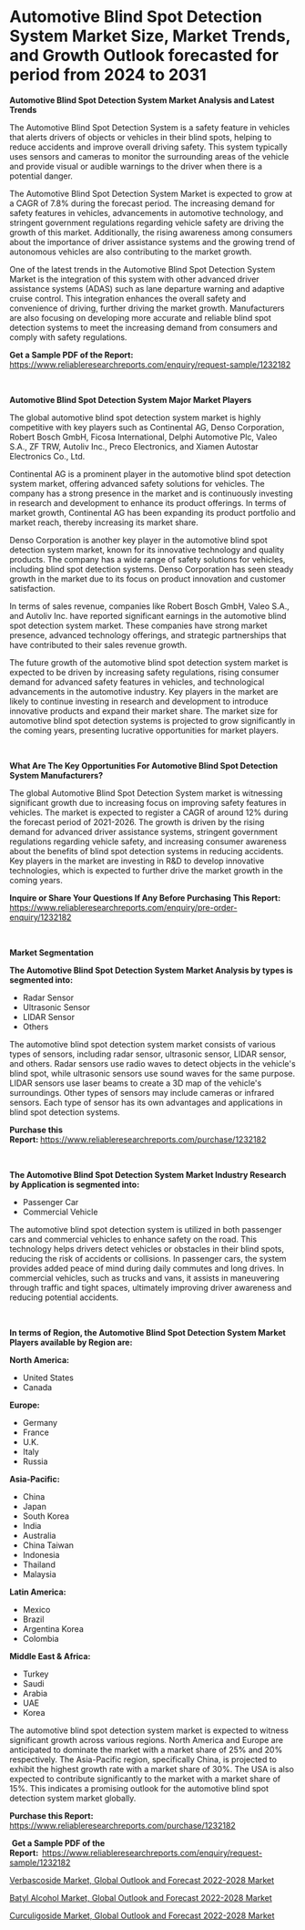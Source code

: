<p><h1>Automotive Blind Spot Detection System Market Size, Market Trends, and Growth Outlook forecasted for period from 2024 to 2031</h1></p><p><strong>Automotive Blind Spot Detection System Market Analysis and Latest Trends</strong></p>
<p><p>The Automotive Blind Spot Detection System is a safety feature in vehicles that alerts drivers of objects or vehicles in their blind spots, helping to reduce accidents and improve overall driving safety. This system typically uses sensors and cameras to monitor the surrounding areas of the vehicle and provide visual or audible warnings to the driver when there is a potential danger.</p><p>The Automotive Blind Spot Detection System Market is expected to grow at a CAGR of 7.8% during the forecast period. The increasing demand for safety features in vehicles, advancements in automotive technology, and stringent government regulations regarding vehicle safety are driving the growth of this market. Additionally, the rising awareness among consumers about the importance of driver assistance systems and the growing trend of autonomous vehicles are also contributing to the market growth.</p><p>One of the latest trends in the Automotive Blind Spot Detection System Market is the integration of this system with other advanced driver assistance systems (ADAS) such as lane departure warning and adaptive cruise control. This integration enhances the overall safety and convenience of driving, further driving the market growth. Manufacturers are also focusing on developing more accurate and reliable blind spot detection systems to meet the increasing demand from consumers and comply with safety regulations.</p></p>
<p><strong>Get a Sample PDF of the Report:&nbsp;</strong> <a href="https://www.reliableresearchreports.com/enquiry/request-sample/1232182">https://www.reliableresearchreports.com/enquiry/request-sample/1232182</a></p>
<p>&nbsp;</p>
<p><strong>Automotive Blind Spot Detection System Major Market Players</strong></p>
<p><p>The global automotive blind spot detection system market is highly competitive with key players such as Continental AG, Denso Corporation, Robert Bosch GmbH, Ficosa International, Delphi Automotive Plc, Valeo S.A., ZF TRW, Autoliv Inc., Preco Electronics, and Xiamen Autostar Electronics Co., Ltd.</p><p>Continental AG is a prominent player in the automotive blind spot detection system market, offering advanced safety solutions for vehicles. The company has a strong presence in the market and is continuously investing in research and development to enhance its product offerings. In terms of market growth, Continental AG has been expanding its product portfolio and market reach, thereby increasing its market share.</p><p>Denso Corporation is another key player in the automotive blind spot detection system market, known for its innovative technology and quality products. The company has a wide range of safety solutions for vehicles, including blind spot detection systems. Denso Corporation has seen steady growth in the market due to its focus on product innovation and customer satisfaction.</p><p>In terms of sales revenue, companies like Robert Bosch GmbH, Valeo S.A., and Autoliv Inc. have reported significant earnings in the automotive blind spot detection system market. These companies have strong market presence, advanced technology offerings, and strategic partnerships that have contributed to their sales revenue growth.</p><p>The future growth of the automotive blind spot detection system market is expected to be driven by increasing safety regulations, rising consumer demand for advanced safety features in vehicles, and technological advancements in the automotive industry. Key players in the market are likely to continue investing in research and development to introduce innovative products and expand their market share. The market size for automotive blind spot detection systems is projected to grow significantly in the coming years, presenting lucrative opportunities for market players.</p></p>
<p>&nbsp;</p>
<p><strong>What Are The Key Opportunities For Automotive Blind Spot Detection System Manufacturers?</strong></p>
<p><p>The global Automotive Blind Spot Detection System market is witnessing significant growth due to increasing focus on improving safety features in vehicles. The market is expected to register a CAGR of around 12% during the forecast period of 2021-2026. The growth is driven by the rising demand for advanced driver assistance systems, stringent government regulations regarding vehicle safety, and increasing consumer awareness about the benefits of blind spot detection systems in reducing accidents. Key players in the market are investing in R&D to develop innovative technologies, which is expected to further drive the market growth in the coming years.</p></p>
<p><strong>Inquire or Share Your Questions If Any Before Purchasing This Report:</strong> <a href="https://www.reliableresearchreports.com/enquiry/pre-order-enquiry/1232182">https://www.reliableresearchreports.com/enquiry/pre-order-enquiry/1232182</a></p>
<p>&nbsp;</p>
<p><strong>Market Segmentation</strong></p>
<p><strong>The Automotive Blind Spot Detection System Market Analysis by types is segmented into:</strong></p>
<p><ul><li>Radar Sensor</li><li>Ultrasonic Sensor</li><li>LIDAR Sensor</li><li>Others</li></ul></p>
<p><p>The automotive blind spot detection system market consists of various types of sensors, including radar sensor, ultrasonic sensor, LIDAR sensor, and others. Radar sensors use radio waves to detect objects in the vehicle's blind spot, while ultrasonic sensors use sound waves for the same purpose. LIDAR sensors use laser beams to create a 3D map of the vehicle's surroundings. Other types of sensors may include cameras or infrared sensors. Each type of sensor has its own advantages and applications in blind spot detection systems.</p></p>
<p><strong>Purchase this Report:&nbsp;</strong><a href="https://www.reliableresearchreports.com/purchase/1232182">https://www.reliableresearchreports.com/purchase/1232182</a></p>
<p>&nbsp;</p>
<p><strong>The Automotive Blind Spot Detection System Market Industry Research by Application is segmented into:</strong></p>
<p><ul><li>Passenger Car</li><li>Commercial Vehicle</li></ul></p>
<p><p>The automotive blind spot detection system is utilized in both passenger cars and commercial vehicles to enhance safety on the road. This technology helps drivers detect vehicles or obstacles in their blind spots, reducing the risk of accidents or collisions. In passenger cars, the system provides added peace of mind during daily commutes and long drives. In commercial vehicles, such as trucks and vans, it assists in maneuvering through traffic and tight spaces, ultimately improving driver awareness and reducing potential accidents.</p></p>
<p>&nbsp;</p>
<p><strong>In terms of Region, the Automotive Blind Spot Detection System Market Players available by Region are:</strong></p>
<p>
    <p> <strong> North America: </strong>
        <ul>
            <li>United States</li>
            <li>Canada</li>
        </ul>
        </p> 
    <p> <strong> Europe: </strong>
        <ul>
            <li>Germany</li>
            <li>France</li>
            <li>U.K.</li>
            <li>Italy</li>
            <li>Russia</li>
        </ul>
        </p> 
    <p> <strong> Asia-Pacific: </strong>
        <ul>
            <li>China</li>
            <li>Japan</li>
            <li>South Korea</li>
            <li>India</li>
            <li>Australia</li>
            <li>China Taiwan</li>
            <li>Indonesia</li>
            <li>Thailand</li>
            <li>Malaysia</li>
        </ul>
        </p> 
    <p> <strong> Latin America: </strong>
        <ul>
            <li>Mexico</li>
            <li>Brazil</li>
            <li>Argentina Korea</li>
            <li>Colombia</li>
        </ul>
        </p> 
    <p> <strong> Middle East & Africa: </strong>
        <ul>
            <li>Turkey</li>
            <li>Saudi</li>
            <li>Arabia</li>
            <li>UAE</li>
            <li>Korea</li>
        </ul>
    </p>
    </p>
<p><p>The automotive blind spot detection system market is expected to witness significant growth across various regions. North America and Europe are anticipated to dominate the market with a market share of 25% and 20% respectively. The Asia-Pacific region, specifically China, is projected to exhibit the highest growth rate with a market share of 30%. The USA is also expected to contribute significantly to the market with a market share of 15%. This indicates a promising outlook for the automotive blind spot detection system market globally.</p></p>
<p><strong>Purchase this Report: </strong><a href="https://www.reliableresearchreports.com/purchase/1232182">https://www.reliableresearchreports.com/purchase/1232182</a></p>
<p>&nbsp;<strong>Get a Sample PDF of the Report:&nbsp;&nbsp;</strong><a href="https://www.reliableresearchreports.com/enquiry/request-sample/1232182">https://www.reliableresearchreports.com/enquiry/request-sample/1232182</a></p>
<p><strong></strong></p>
<p><p><a href="https://view.publitas.com/reportprime-1/verbascoside-market-global-outlook-and-forecast-2022-2028-market-size-2023-2030-global-industrial-analysis-key-geographical-regions-market-share-top-key-players-product-types-and-forecast-research-report/">Verbascoside Market, Global Outlook and Forecast 2022-2028 Market</a></p><p><a href="https://view.publitas.com/reportprime-1/batyl-alcohol-market-global-outlook-and-forecast-2022-2028-market-research-report-forecasted-for-period-from-2023-2030-by-market-type-market-application-and-region/">Batyl Alcohol Market, Global Outlook and Forecast 2022-2028 Market</a></p><p><a href="https://view.publitas.com/reportprime-1/curculigoside-market-global-outlook-and-forecast-2022-2028-market-size-and-growth-market-segmentation-regional-and-country-breakdowns-and-market-trends-for-period-from-2023-2030/">Curculigoside Market, Global Outlook and Forecast 2022-2028 Market</a></p></p>